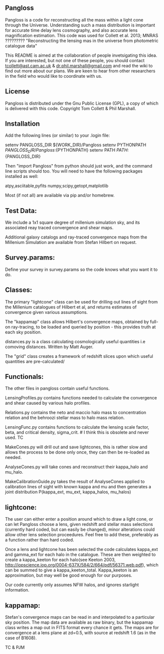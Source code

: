 Pangloss
--------

Pangloss is a code for reconstructing all the mass within a light cone through the Universe. Understanding such a mass distribution is important for accurate time delay lens cosmography, and also accurate lens magnification estimation. This code was used for Collett et al. 2013; MNRAS ????????? "Reconstructing the lensing mas in the universe from photometric catalogue data"


This README is aimed at the collaboration of people invetsigating this idea. If you are interested, but not one of these people, you should contact tcollett@ast.cam.ac.uk & dr.phil.marshall@gmail.com and read the wiki to find out more about our plans. We are keen to hear from other researchers in the field who would like to coordinate with us. 

License
-------

Pangloss is distributed under the Gnu Public License (GPL), a copy of which is delivered with this code. Copyright Tom Collett & Phil Marshall.


Installation
------------

Add the following lines (or similar) to your .login file:

  setenv PANGLOSS_DIR ${WORK_DIR}/Pangloss
  setenv PYTHONPATH ${PANGLOSS_DIR}/Pangloss:${PYTHONPATH}
  setenv PATH ${PATH}:${PANGLOSS_DIR}

Then "import Pangloss" from python should just work, and the command line scripts should too. You will need to have the following packages installed as well:

  atpy,asciitable,pyfits
  numpy,scipy,getopt,matplotlib

Most (if not all) are available via pip and/or homebrew.


Test Data:
----------
We include a 1x1 square degree of millenium simulation sky, and its associated reay traced convergence and shear maps.

Additional galaxy catalogs and ray-traced convergence maps from the Millenium Simulation are available from Stefan Hilbert on request.

Survey.params:
--------
Define your survey in survey.params so the code knows what you want it to do.


Classes:
--------

The primary "lightcone" class can be used for drilling out lines of sight from the Millenium catalogues of Hilbert et al, and returns estimates of convergence given various assumptions.

The "kappamap" class allows Hilbert's convergence maps, obtained by full-on ray-tracing, to be loaded and queried by position - this provides truth at each sky position.

distances.py is a class calculating cosmologically useful quantities i.e comoving distances. Written by Matt Auger.

The "grid" class creates a framework of redshift slices upon which useful quantities are pre-calculated/

Functionals: 
--------

The other files in pangloss contain useful functions.

LensingProfiles.py contains functions needed to calculate the convergence and shear caused by various halo profiles.

Relations.py contains the neto and maccio halo mass to concentration relation and the behroozi stellar mass to halo mass relation. 

LensingFunc.py contains functions to calculate the lensing scale factor, beta, and critical density, sigma_crit. # I think this is obsolete and never used. TC

MakeCones.py will drill out and save lightcones, this is rather slow and allows the process to be done only once, they can then be re-loaded as needed.

AnalyseCones.py will take cones and reconstruct their kappa_halo and mu_halo.

MakeCalibrationGuide.py takes the result of AnalyseCones applied to calibration lines of sight with known kappa and mu and then generates a joint distribution P(kappa_ext, mu_ext, kappa_halos, mu_halos)


lightcone:
----------

The user can either enter a position around which to draw a light cone, or can let Pangloss choose a lens, given redshift and stellar mass selections (currently hard coded, but can easily be changed), minor alterations could allow other lens selection proceedures. Feel free to add these, preferably as a function rather than hard coded.

Once a lens and lightcone has been selected the code calculates kappa_ext and gamma_ext for each halo in the catalogue. These are then weighted to create a kappa_keeton for each halo(see Keeton 2003, http://iopscience.iop.org/0004-637X/584/2/664/pdf/56371.web.pdf), which can be summed to give a kappa_keeton_total. Kappa_keeton is an approximation, but may well be good enough for our purposes.

Our code currently only assumes NFW halos, and ignores starlight information.


kappamap:
---------

Stefan's convergence maps can be read in and interpolated to a particular sky position. The map data are available as raw binary, but the kappamap class writes a map out in FITS format every chance it gets.
The maps are for convergence at a lens plane at zd=0.5, with source at redshift 1.6 (as in the case of B1608).





TC & PJM
